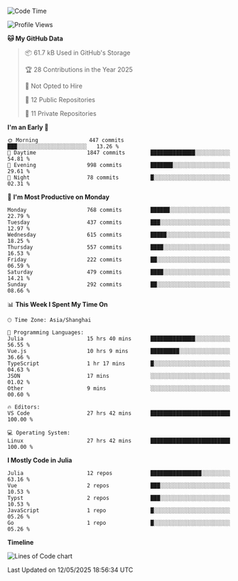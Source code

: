<!--START_SECTION:waka-->
![Code Time](http://img.shields.io/badge/Code%20Time-424%20hrs%2044%20mins-blue)

![Profile Views](http://img.shields.io/badge/Profile%20Views-2-blue)

**🐱 My GitHub Data** 

> 📦 61.7 kB Used in GitHub's Storage 
 > 
> 🏆 28 Contributions in the Year 2025
 > 
> 🚫 Not Opted to Hire
 > 
> 📜 12 Public Repositories 
 > 
> 🔑 11 Private Repositories 
 > 
**I'm an Early 🐤** 

```text
🌞 Morning                447 commits         ███░░░░░░░░░░░░░░░░░░░░░░   13.26 % 
🌆 Daytime                1847 commits        ██████████████░░░░░░░░░░░   54.81 % 
🌃 Evening                998 commits         ███████░░░░░░░░░░░░░░░░░░   29.61 % 
🌙 Night                  78 commits          █░░░░░░░░░░░░░░░░░░░░░░░░   02.31 % 
```
📅 **I'm Most Productive on Monday** 

```text
Monday                   768 commits         ██████░░░░░░░░░░░░░░░░░░░   22.79 % 
Tuesday                  437 commits         ███░░░░░░░░░░░░░░░░░░░░░░   12.97 % 
Wednesday                615 commits         █████░░░░░░░░░░░░░░░░░░░░   18.25 % 
Thursday                 557 commits         ████░░░░░░░░░░░░░░░░░░░░░   16.53 % 
Friday                   222 commits         ██░░░░░░░░░░░░░░░░░░░░░░░   06.59 % 
Saturday                 479 commits         ████░░░░░░░░░░░░░░░░░░░░░   14.21 % 
Sunday                   292 commits         ██░░░░░░░░░░░░░░░░░░░░░░░   08.66 % 
```


📊 **This Week I Spent My Time On** 

```text
🕑︎ Time Zone: Asia/Shanghai

💬 Programming Languages: 
Julia                    15 hrs 40 mins      ██████████████░░░░░░░░░░░   56.55 % 
Vue.js                   10 hrs 9 mins       █████████░░░░░░░░░░░░░░░░   36.66 % 
TypeScript               1 hr 17 mins        █░░░░░░░░░░░░░░░░░░░░░░░░   04.63 % 
JSON                     17 mins             ░░░░░░░░░░░░░░░░░░░░░░░░░   01.02 % 
Other                    9 mins              ░░░░░░░░░░░░░░░░░░░░░░░░░   00.60 % 

🔥 Editors: 
VS Code                  27 hrs 42 mins      █████████████████████████   100.00 % 

💻 Operating System: 
Linux                    27 hrs 42 mins      █████████████████████████   100.00 % 
```

**I Mostly Code in Julia** 

```text
Julia                    12 repos            ████████████████░░░░░░░░░   63.16 % 
Vue                      2 repos             ███░░░░░░░░░░░░░░░░░░░░░░   10.53 % 
Typst                    2 repos             ███░░░░░░░░░░░░░░░░░░░░░░   10.53 % 
JavaScript               1 repo              █░░░░░░░░░░░░░░░░░░░░░░░░   05.26 % 
Go                       1 repo              █░░░░░░░░░░░░░░░░░░░░░░░░   05.26 % 
```



**Timeline**

![Lines of Code chart](https://raw.githubusercontent.com/dhtantoy/dhtantoy/main/assets/bar_graph.png)


 Last Updated on 12/05/2025 18:56:34 UTC
<!--END_SECTION:waka-->



<!--
**dhtantoy/dhtantoy** is a ✨ _special_ ✨ repository because its `README.md` (this file) appears on your GitHub profile.

Here are some ideas to get you started:

- 🔭 I’m currently working on ...
- 🌱 I’m currently learning ...
- 👯 I’m looking to collaborate on ...
- 🤔 I’m looking for help with ...
- 💬 Ask me about ...
- 📫 How to reach me: ...
- 😄 Pronouns: ...
- ⚡ Fun fact: ...
-->
